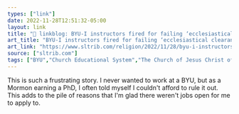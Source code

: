 ```yaml
---
types: ["link"]
date: 2022-11-28T12:51:32-05:00
layout: link
title: "🔗 linkblog: BYU-I instructors fired for failing ‘ecclesiastical clearance.’ They can’t find out why.'"
art_title: "BYU-I instructors fired for failing ‘ecclesiastical clearance.’ They can’t find out why."
art_link: "https://www.sltrib.com/religion/2022/11/28/byu-i-instructors-fired-failing/"
source: ["sltrib.com"]
tags: ["BYU","Church Educational System","The Church of Jesus Christ of Latter-day Saints"]
---
```

This is such a frustrating story. I never wanted to work at a BYU, but as a Mormon earning a PhD, I often told myself I couldn't afford to rule it out. This adds to the pile of reasons that I'm glad there weren't jobs open for me to apply to.  
 
